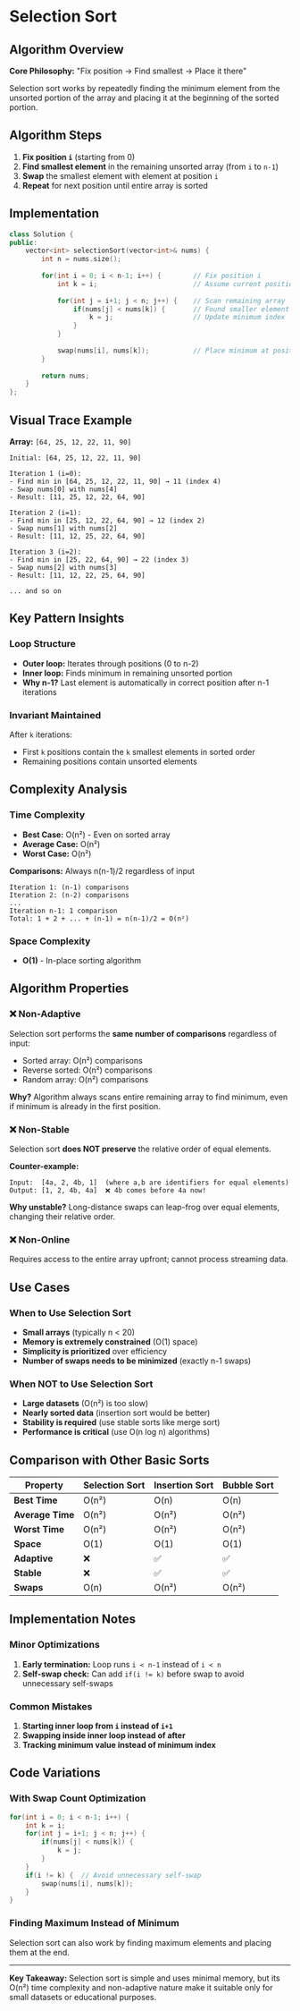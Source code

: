 # Selection Sort

## Algorithm Overview

**Core Philosophy:** "Fix position → Find smallest → Place it there"

Selection sort works by repeatedly finding the minimum element from the unsorted portion of the array and placing it at the beginning of the sorted portion.

## Algorithm Steps

1. **Fix position `i`** (starting from 0)
2. **Find smallest element** in the remaining unsorted array (from `i` to `n-1`)
3. **Swap** the smallest element with element at position `i`
4. **Repeat** for next position until entire array is sorted

## Implementation

```cpp
class Solution {
public:
    vector<int> selectionSort(vector<int>& nums) {
        int n = nums.size();
        
        for(int i = 0; i < n-1; i++) {        // Fix position i
            int k = i;                        // Assume current position has minimum
            
            for(int j = i+1; j < n; j++) {    // Scan remaining array
                if(nums[j] < nums[k]) {       // Found smaller element
                    k = j;                    // Update minimum index
                }
            }
            
            swap(nums[i], nums[k]);           // Place minimum at position i
        }
        
        return nums;
    }
};
```

## Visual Trace Example

**Array:** `[64, 25, 12, 22, 11, 90]`

```
Initial: [64, 25, 12, 22, 11, 90]

Iteration 1 (i=0):
- Find min in [64, 25, 12, 22, 11, 90] → 11 (index 4)
- Swap nums[0] with nums[4]
- Result: [11, 25, 12, 22, 64, 90]

Iteration 2 (i=1):
- Find min in [25, 12, 22, 64, 90] → 12 (index 2)
- Swap nums[1] with nums[2]
- Result: [11, 12, 25, 22, 64, 90]

Iteration 3 (i=2):
- Find min in [25, 22, 64, 90] → 22 (index 3)
- Swap nums[2] with nums[3]
- Result: [11, 12, 22, 25, 64, 90]

... and so on
```

## Key Pattern Insights

### Loop Structure
- **Outer loop:** Iterates through positions (0 to n-2)
- **Inner loop:** Finds minimum in remaining unsorted portion
- **Why n-1?** Last element is automatically in correct position after n-1 iterations

### Invariant Maintained
After `k` iterations:
- First `k` positions contain the `k` smallest elements in sorted order
- Remaining positions contain unsorted elements

## Complexity Analysis

### Time Complexity
- **Best Case:** O(n²) - Even on sorted array
- **Average Case:** O(n²) 
- **Worst Case:** O(n²)

**Comparisons:** Always n(n-1)/2 regardless of input
```
Iteration 1: (n-1) comparisons
Iteration 2: (n-2) comparisons
...
Iteration n-1: 1 comparison
Total: 1 + 2 + ... + (n-1) = n(n-1)/2 = O(n²)
```

### Space Complexity
- **O(1)** - In-place sorting algorithm

## Algorithm Properties

### ❌ Non-Adaptive
Selection sort performs the **same number of comparisons** regardless of input:
- Sorted array: O(n²) comparisons
- Reverse sorted: O(n²) comparisons  
- Random array: O(n²) comparisons

**Why?** Algorithm always scans entire remaining array to find minimum, even if minimum is already in the first position.

### ❌ Non-Stable
Selection sort **does NOT preserve** the relative order of equal elements.

**Counter-example:**
```
Input:  [4a, 2, 4b, 1]  (where a,b are identifiers for equal elements)
Output: [1, 2, 4b, 4a]  ❌ 4b comes before 4a now!
```

**Why unstable?** Long-distance swaps can leap-frog over equal elements, changing their relative order.

### ❌ Non-Online
Requires access to the entire array upfront; cannot process streaming data.

## Use Cases

### When to Use Selection Sort
- **Small arrays** (typically n < 20)
- **Memory is extremely constrained** (O(1) space)
- **Simplicity is prioritized** over efficiency
- **Number of swaps needs to be minimized** (exactly n-1 swaps)

### When NOT to Use Selection Sort
- **Large datasets** (O(n²) is too slow)
- **Nearly sorted data** (insertion sort would be better)
- **Stability is required** (use stable sorts like merge sort)
- **Performance is critical** (use O(n log n) algorithms)

## Comparison with Other Basic Sorts

| Property | Selection Sort | Insertion Sort | Bubble Sort |
|----------|----------------|----------------|-------------|
| **Best Time** | O(n²) | O(n) | O(n) |
| **Average Time** | O(n²) | O(n²) | O(n²) |
| **Worst Time** | O(n²) | O(n²) | O(n²) |
| **Space** | O(1) | O(1) | O(1) |
| **Adaptive** | ❌ | ✅ | ✅ |
| **Stable** | ❌ | ✅ | ✅ |
| **Swaps** | O(n) | O(n²) | O(n²) |

## Implementation Notes

### Minor Optimizations
1. **Early termination:** Loop runs `i < n-1` instead of `i < n`
2. **Self-swap check:** Can add `if(i != k)` before swap to avoid unnecessary self-swaps

### Common Mistakes
1. **Starting inner loop from `i` instead of `i+1`**
2. **Swapping inside inner loop instead of after**
3. **Tracking minimum value instead of minimum index**

## Code Variations

### With Swap Count Optimization
```cpp
for(int i = 0; i < n-1; i++) {
    int k = i;
    for(int j = i+1; j < n; j++) {
        if(nums[j] < nums[k]) {
            k = j;
        }
    }
    if(i != k) {  // Avoid unnecessary self-swap
        swap(nums[i], nums[k]);
    }
}
```

### Finding Maximum Instead of Minimum
Selection sort can also work by finding maximum elements and placing them at the end.

---

**Key Takeaway:** Selection sort is simple and uses minimal memory, but its O(n²) time complexity and non-adaptive nature make it suitable only for small datasets or educational purposes.
